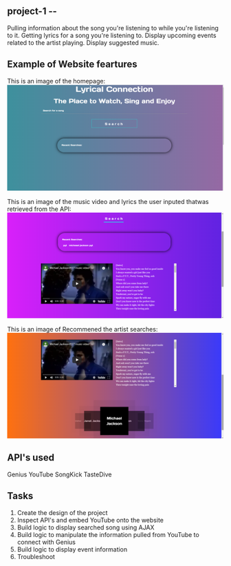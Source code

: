 
## project-1 -- 
Pulling information about the song you're listening to while you're listening to it. Getting lyrics for a song you're listening to. Display upcoming events related to the artist playing. Display suggested music.

## Example of Website feartures
This is an image of the homepage:
![Homepage](assets/images/Lyric1.png)

This is an image of the music video and lyrics the user inputed thatwas retrieved from the API:
![MusicAndLyrics](assets/images/Lyric3.png)

This is an image of Recommened the artist searches:
![MusicAnd](assets/images/Lyric4.png)

## API's used
Genius
YouTube
SongKick
TasteDive

## Tasks
1. Create the design of the project
2. Inspect API's and embed YouTube onto the website
3. Build logic to display searched song using AJAX
4. Build logic to manipulate the information pulled from YouTube to connect with Genius
5. Build logic to display event information
6. Troubleshoot 





